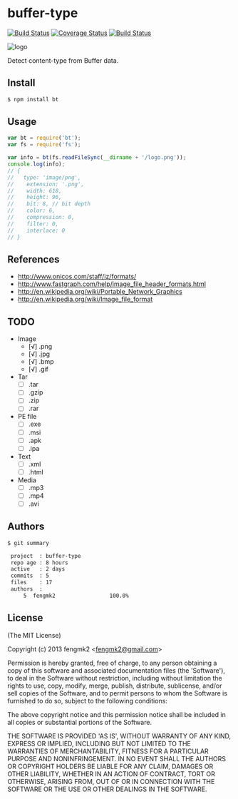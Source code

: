 buffer-type
=======

[![Build Status](https://secure.travis-ci.org/fengmk2/buffer-type.png)](http://travis-ci.org/fengmk2/buffer-type) [![Coverage Status](https://coveralls.io/repos/fengmk2/buffer-type/badge.png)](https://coveralls.io/r/fengmk2/buffer-type) [![Build Status](https://drone.io/github.com/fengmk2/buffer-type/status.png)](https://drone.io/github.com/fengmk2/buffer-type/latest)

![logo](https://raw.github.com/fengmk2/buffer-type/master/logo.png)

Detect content-type from Buffer data.

## Install

```bash
$ npm install bt
```

## Usage

```js
var bt = require('bt');
var fs = require('fs');

var info = bt(fs.readFileSync(__dirname + '/logo.png'));
console.log(info);
// {
//   type: 'image/png',
//    extension: '.png',
//    width: 618,
//    height: 96,
//    bit: 8, // bit depth
//    color: 6,
//    compression: 0,
//    filter: 0,
//    interlace: 0
// }
```

## References

* http://www.onicos.com/staff/iz/formats/
* http://www.fastgraph.com/help/image_file_header_formats.html
* http://en.wikipedia.org/wiki/Portable_Network_Graphics
* http://en.wikipedia.org/wiki/Image_file_format

## TODO

* Image
  * [√] .png
  * [√] .jpg
  * [√] .bmp
  * [√] .gif
* Tar
  * [ ] .tar
  * [ ] .gzip
  * [ ] .zip
  * [ ] .rar
* PE file
  * [ ] .exe
  * [ ] .msi
  * [ ] .apk
  * [ ] .ipa
* Text
  * [ ] .xml
  * [ ] .html
* Media
  * [ ] .mp3
  * [ ] .mp4
  * [ ] .avi

## Authors

```bash
$ git summary 

 project  : buffer-type
 repo age : 8 hours
 active   : 2 days
 commits  : 5
 files    : 17
 authors  : 
     5  fengmk2                 100.0%
```

## License 

(The MIT License)

Copyright (c) 2013 fengmk2 &lt;fengmk2@gmail.com&gt;

Permission is hereby granted, free of charge, to any person obtaining
a copy of this software and associated documentation files (the
'Software'), to deal in the Software without restriction, including
without limitation the rights to use, copy, modify, merge, publish,
distribute, sublicense, and/or sell copies of the Software, and to
permit persons to whom the Software is furnished to do so, subject to
the following conditions:

The above copyright notice and this permission notice shall be
included in all copies or substantial portions of the Software.

THE SOFTWARE IS PROVIDED 'AS IS', WITHOUT WARRANTY OF ANY KIND,
EXPRESS OR IMPLIED, INCLUDING BUT NOT LIMITED TO THE WARRANTIES OF
MERCHANTABILITY, FITNESS FOR A PARTICULAR PURPOSE AND NONINFRINGEMENT.
IN NO EVENT SHALL THE AUTHORS OR COPYRIGHT HOLDERS BE LIABLE FOR ANY
CLAIM, DAMAGES OR OTHER LIABILITY, WHETHER IN AN ACTION OF CONTRACT,
TORT OR OTHERWISE, ARISING FROM, OUT OF OR IN CONNECTION WITH THE
SOFTWARE OR THE USE OR OTHER DEALINGS IN THE SOFTWARE.
